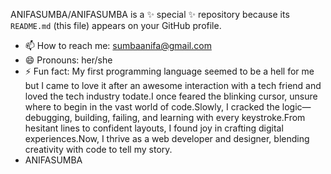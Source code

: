ANIFASUMBA/ANIFASUMBA is a ✨ special ✨ repository because its `README.md` (this file) appears on your GitHub profile.
- 📫 How to reach me: sumbaanifa@gmail.com
- 😄 Pronouns: her/she
- ⚡ Fun fact: My first programming language seemed to be a hell for me but I came to love it after an awesome interaction with a tech friend and loved the tech industry todate.I once feared the blinking cursor, unsure where to begin in the vast world of code.Slowly, I cracked the logic—debugging, building, failing, and learning with every keystroke.From hesitant lines to confident layouts, I found joy in crafting digital experiences.Now, I thrive as a web developer and designer, blending creativity with code to tell my story.
- ANIFASUMBA
  <!---
  


